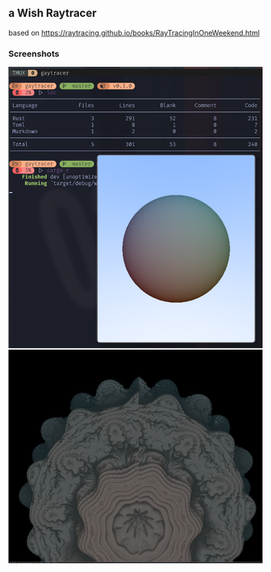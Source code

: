 ## a Wish Raytracer
based on https://raytracing.github.io/books/RayTracingInOneWeekend.html

### Screenshots
![](https://raw.githubusercontent.com/unic0rn9k/wowitsaraytracer/master/screenshot.jpeg)
![](https://raw.githubusercontent.com/unic0rn9k/wowitsaraytracer/master/mandelbulb.jpeg)
